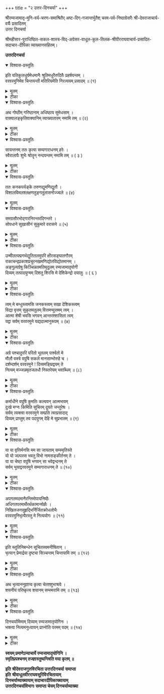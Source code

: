 +++
title = "२ उत्तर-दिनचर्या"
+++

श्रीरम्यजामातृ-मुनि-वर्य-चरण-समाश्रितैर् अष्ट-दिग्-गजान्तर्भुतैश् चरम-पर्व-निष्ठाग्रेसरैः श्री-देवराजाचार्य-वर्यैः प्रसादितम्  
उत्तर दिनचर्या

श्रीमहीसार-पुराधिष्ठित-सकल-शास्त्र-विद्-अग्रेसर-वाधूल-कुल-तिलक-श्रीवीरराघवाचार्य-प्रसादित-  
सदाचार-दीपिका व्याख्यानसहितम्।

**उत्तरदिनचर्या**

<details open><summary>विश्वास-प्रस्तुतिः</summary>

इति यतिकुलधुर्यमेधमानैः श्रुतिमधुरैरुदितैः प्रहर्षयन्तम् ।  
वरवरमुनिमेव चिन्तयन्ती मतिरियमेति निरत्ययम् प्रसादम् ॥ (१)
</details>

<details><summary>मूलम्</summary>

इति यतिकुलधुर्यमेधमानैः श्रुतिमधुरैरुदितैः प्रहर्षयन्तम् ।  
वरवरमुनिमेव चिन्तयन्ती मतिरियमेति निरत्ययम् प्रसादम् ॥ (१)
</details>

<details><summary>टीका</summary>


**उत्तरदिनचर्या व्याख्या**

एवम् यतिराजविम्शतिरनूदिता ॥ अथ ताम् इतिशब्देन परामृश्य तया यतिराजम् प्रहर्षयतो वरवरमुनेश्चिन्तनेन सञ्जातम् स्वमतिप्रसादविशेष-मनुसन्धत्ते इतीति ॥ इति – उक्तप्रकारेण, एधमानैः – *भूयिष्ठाम् ते नम उक्तिमि*ति न्यायेन एकैकश एव श्लोकसहस्रायमाणैः, भूयिष्ठामिति

भूयिष्ठत्वम् हि नन्तव्यहृदयाभिप्रायेणेत्युक्तम् पूर्वैः । तद्वदत्र यतिराज-हृदयाभिप्रायेण विम्शतेरेधमानत्वम् विवक्षितम् । अर्थतो गम्भीरत्वा-दप्येधमानत्वम् युक्तम् । श्रुतिमधुरैः – श्रोतसुखकरैः, उदितैर्वचनैः,

यतिकुलधुर्यम् यतिकुलश्रेष्ठम्, यतिकुलस्य रक्षाभरनिर्वोढारम् वा प्रहर्षयन्तम् – प्रकर्षेण प्रीणयन्तम्, प्रशब्देन प्रीतेरनन्यार्थत्वमुच्यते । स्वयम्प्रयोजनस्य प्रकृष्टत्वम्, आत्मनेपद निर्देशविरहेण प्रहर्षस्य केवल\-परार्थत्वम् व्यज्यते। प्रहर्षयन्तमिति च प्रहर्षयिष्यामीति परमाचार्यसूक्तिम् स्मारयति । वरवरमुनिमेव चिन्तयन्ती एवकारेण च प्रहर्षणकर्मणो यतिराजस्य स्वातन्त्र्यतश्चिन्तनम् व्युदस्यते । इयम् मतिः – एतावन्तम् कालमप्राप्तविषयसम्बन्धात् कलुषिता मम बुद्धिः कर्त्री, निरत्ययम् – नित्यम्, प्रसादम् – प्रसन्नतामेति प्राप्नोति; इण्गतौ ।चिन्तय\- न्तीत्यत्र लक्षणहेत्वोरिति हेत्वर्थश्शत्रादेशः । चिन्तयन्ती मतिरिति त्वनुभयमानानुभववन्निर्देशः । वरवरमुनिमेव चिन्तयन्तीत्यनेन प्रसिद्धचिन्तयन्तीदीर्घचिन्तयन्तीभ्याम् विलक्षणेयम् काचिच्चिन्तयन्तीति स्फोर्यते । प्रहर्षयन्तम् चिन्तयन्ती प्रसादमेतीत्यत्र च तापार्तो जलशायिनमिति न्यायोऽनुसन्धेयः । श्रुतिमधुरैरुदितैरित्यत्र रुदितैरिति प्रतीत्या विरुद्धमतिकृद्दोष इति केचिदाहुः, तन्न । \*श्रुतिमधुरैः\* इति विसर्गस्मरणस्यैव झाटित्यात् । यद्वा, नात्र विरुद्धमतिकृद्दोषः, हा हन्त हन्तेत्यादिना दुःखातिशयस्य प्रस्तुतत्वात्परमार्तिप्रयुक्तरुदितस्य स्वरूपौ\-ज्वल्यहेतुत्वात्, \*किमर्थम् तव नेत्राभ्याम् वारि स्रवति शोकजम्\* इत्या\-दिन्यायेन शेषिप्रियत्वाच्च । \*न चैव देवी विरराम कूजितात्\* इति न्यायेन

श्रुतिमधुरत्वस्याप्युपपत्तश्च । सुखम् वा दुःखम् वा निबिडयतु यूनोस्सहृदये त्वमन्दानन्दात्मा पणिमति पूर्णो रस भरः\* इति न्यायेन चिन्तयन्ती निरत्ययम् प्रसादमेतीत्यस्याप्युपपत्तेश्च, \*क्रुध्येद्विषीदेत् द्वेवेष्येच्च\* इति भरद्वाजोक्तरीत्या विषादतत्कार्ययोरदोषत्वाच्च ॥ १ ॥
</details>

<details open><summary>विश्वास-प्रस्तुतिः</summary>

अथ गोष्ठीम् गरिष्ठानाम् अधिष्ठाय सुमेधसाम् ।  
वाक्यालङ्कृतिवाक्यानिम् व्याख्यातारम् नमामि तम् ॥ (२)
</details>

<details><summary>मूलम्</summary>

अथ गोष्ठीम् गरिष्ठानाम् अधिष्ठाय सुमेधसाम् ।  
वाक्यालङ्कृतिवाक्यानिम् व्याख्यातारम् नमामि तम् ॥ (२)
</details>

<details><summary>टीका</summary>

इत्थम् ग्रन्थनिर्माणकर्मणेत्युक्तस्वाध्यायविशेषमनुसन्धाय \*व्याख्या\-नैर्लेखनैर्वाऽपि\* \*व्याचक्षीत निबध्नीयात्\* इत्यादिविशेषशास्त्रसिद्ध\-व्याख्यानरूपस्वाध्यायविशेषमनुसन्धत्ते अथेति ॥ अथ ग्रन्थनिर्माणान\-न्तरम्, यतिराजविम्शत्या यतिराजप्रीणनानन्तरमित्यर्थः, गरिष्ठानाम् – गुरुतमानाम् प्रत्येकम् व्यासपदनिर्वोदृणाम्, सुमेधसाम् – समीचीन\- मेधायुक्तानाम्, \*मेधाऽऽशुग्रहणे\* इतिधातुपाठादाशुग्रहणम् मेधा, धीर्धारणावती मेधेत्यक्तेधारणावती धीर्वा मेधा, तन्त्रेणोभयी वा मेधाऽत्र विवक्षिता । \*नित्यमसिप्रजामेधयो\*रित्यसिच्प्रत्ययः । गोष्ठीम् – परिषदम्, अधिष्ठाय – अध्यास्य उपह्वरादिति शेषः । वाक्यालङ्कृतेः \-वचनभूषणस्य, रत्नप्रचुरम् भूषणम् रत्नभूषणमितिवत् वचनप्रचुर\-त्वादनुसन्धातॄणामौज्वल्यकरत्वाच्च वचनभूषणत्वम् । शब्दप्राचुर्यम् ह्यर्थप्राचुर्यगमकम् प्राचुर्यस्य स्वाश्रयम् प्रति विशेष्यत्वे स्वाश्रयसमा\- नाधिकरणतद्विजातीयाल्पत्वनिष्ठप्रतियोगित्वभाननियमादित्यतो वचनपदम् पूर्वाचार्यवचनपरम् । तथा च तद्विजातीयस्य स्ववचनस्याल्प-त्वमाप्त्यतिशयसम्पादकमित्यभिप्रायेण पूर्वाचार्यवचनप्रचुरत्वम्

पूर्वैर्व्याख्यातम् । अयम् न्यायो वाक्यालङ्कृतिपदेऽप्यनुसन्धेयः । वाक्यानि – अतिगम्भीरसन्दर्भम् श्रीमद्वचनभूषणमिति प्रसिद्धानि कारकक्रिया\-रूपाणि, \*विविच्यमानम् नाकाङ्क्षम् परानाकासशब्दकम् । कर्मप्रधानम् गुणवदेकार्थम् वाक्यमुच्यते\* इत्युक्तलक्षणलक्षितानि । व्याख्यातारम् पदच्छेदादिभिर्विवरणशीलम्, ताच्छीलिकस्तृन्प्रत्ययः। अतो न षष्ठी, न लोकति निषेधात् । अनेन श्रीवचनभूषणस्य \*परिचितमिवाथापि गहनम्\* इत्युक्तस्वभावविशेषो व्यञ्जितः । अत एव कालक्षेपश्चानेन सिद्ध्यतीत्युक्तम् भवति । तम् – वरवरमुनिम् नमामि । अथवा गरिष्ठानाम् गोष्ठीमधिष्ठाय वाक्यालङ्कृतिवाक्यानि सुमेधसाम् व्याख्यातारामत्यन्वयः । सुमेधसामित्यनेन च उपदेशपात्रतोपयुक्त\-महाबुद्धित्वम् विवक्षितम्; यथोक्तम् शाण्डिल्येन \*प्रियवाक्यं महाबुद्धिम्\* इति । अनेन – \*शिष्याणाम् शिक्षया वाऽपि स्वाध्यायार्थोऽयमुच्यते\* इति स्वाध्यायविशेषोऽनुष्ठित इत्युक्तम् भवति । अत्र च \*साङ्गाखिल\-द्रमिडसम्स्कृतरूपवेदसारार्थसङ्ग्रहमहारसवाक्यजातम्\* इति प्रसिद्धस्य श्रीवचनभूषणस्य व्याख्यानादिना सर्वोऽपि स्वाध्यायोऽनुष्ठितो भवति । यथोक्तम् भरद्वाजेन – \*पुराणान्यवगाहेत सेतिहासानि यत्र च । केशवस्य जगत्सर्गस्थितिभङ्गादि कीर्त्यते । स्तोत्राणि कल्पान् नामानि कथाश्च विविधा हरेः । सद्भिः प्रणिहिताम्श्चान्यान् प्रबन्धान् परिशीलयेत् ॥ मूलस्कन्धमयो वेदः पञ्चरात्रञ्च यत्परम् । अन्यच्च तत्परम् ग्राह्यम् शास्त्रम् नान्यादृशम् पुनः\* इति । \*दिवसस्याष्टधाभागो दक्षादिभिरुदाहृतः\* इत्युक्तप्रक्रियया तु \*वेदाभ्यासाद्दितीये तु\* इत्युक्त\-वेदाम्यासः, \*तत्त्वम् दिव्यप्रबन्धानामि\*त्यादिनोक्तः । \*इतिहासपुरा\-णादिपाठस्सप्तमषष्ठयोः\*, \*इतिहासपुराणाभ्यादि षष्ठदि सप्तममभ्यसेत्\* इत्युक्तमितिहासपुराणप्रवचनन्तु श्रीवचनभूषणव्याख्यानेनानुष्ठितमि\-त्युक्तम् भवति । \*वेदार्थनिर्णयस्स्मृतीतिहासपुराणै\*रिति खलु तत्रोपक्रमः । व्याख्यानप्रकारश्च काव्ये विशदमुक्तः – \*स तत्र निश्चलम् चेतश्चिरेण विनिवर्तयन् । रहस्यग्रन्थतत्त्वेषु रमयामास तत्प्रियान् ॥ वाक्यसङ्गतिवाक्यार्थतात्पर्याणि यथाश्रुतम् । व्याकुर्वन्नेष पूर्वेषाम् वर्तमानम् पदेपदे ॥ स्वमनीषिकया नैव कल्पयन् किञ्चदप्ययम् । गुप्तान् पूर्वैर्गुरुत्वेन  गूढानर्थानदीदृशत् ॥ श्रुतिस्मृतीतिहासेन श्रुत्यन्तैः पञ्चरात्रतः । देशिकानाम् निबन्धृणाम् दर्शयन्नेककण्ठताम् ॥ वाक्या\-लङ्कारवाक्यानि व्याचक्षाणो विचक्षणान् । सुधियस्स्वादयामास स्वस्वरूपम् सुदर्ग्रहम्\* इति ॥ २ ॥
</details>

<details open><summary>विश्वास-प्रस्तुतिः</summary>

सायन्तनम् ततः कृत्वा सम्यगाराधनम् हरेः ।  
स्वैरालापैः शुभैः श्रोतॄन् नन्दयन्तम् नमामि तम् ॥ ( ३ )
</details>

<details><summary>मूलम्</summary>

सायन्तनम् ततः कृत्वा सम्यगाराधनम् हरेः ।  
स्वैरालापैः शुभैः श्रोतॄन् नन्दयन्तम् नमामि तम् ॥ ( ३ )
</details>

<details><summary>टीका</summary>

ततः – बुद्धिस्थात्सान्ध्यविधिसाधनादनन्तरम् । उक्तञ्च काव्ये \*ततस्सान्ध्यम् विधिम् कृत्वा स्तुत्वा च मधुसूदनम्\* इति । तत इत्यस्य पूर्वपरामर्शित्वेऽपि गुणोपसम्हारन्यायेन काव्योक्तसान्ध्यविधि\-विधानमानेतव्यम् । सायन्तनम् – सायम्सन्ध्याभवम्, सायम्चिर\-मित्यादिना टुयप्रत्ययतुडागमावनादेशश्च । हरेः विरोधिनिरसनशीलस्य रङ्गनिधेः, अथवा \*ब्रह्माणम् शितिकण्ठञ्च यमम् वरुणमेव च । प्रसह्य हरते यस्मात्तस्माद्धरिरितीर्यते\* इत्युक्तरीत्या सर्वदेवतानियमनशीलस्य, अत्र रङ्गनिधिमिति सौलभ्यमुक्तम्, श्रीनिधिमिति सौन्दर्यमुक्तम्, हरिमिति परत्वमुक्तम् । तथा च परत्वसौन्दर्यसौलभ्यानाम् मेलन\-माश्रयणीयत्वप्रयोजकमित्युक्तम् भवति । आराधनम् – अर्चनम्, सम्यक्कृत्वा – परभक्त्या कृत्वा, शुभैर्मङ्गलकरैः, स्वैरालापैः – स्वैरमेव कृतैराभाषणैः श्रोतॄन्पूर्वोक्तान्सुमेधसः, नन्दयन्तम् सुखयन्तम् समृद्धा\-न्कुर्वन्तम् वा, तम् – वरवरमुनि, नमामि । टुनदि समृद्धाविति धातुपाठः । स्वैरालापप्रकारश्च शतकेषु सम्हितः – \*आम्नायेषु स्तुतिभिरमितै\-स्सेतिहासैः पुराणैर्दृश्यम् यत्नैर्यदिह विदुषाम् देशिकानाम् प्रसादात् । स्वैरालापैस्सुलभयसि तत्पञ्चमोपायतत्त्वम् दर्शम्दर्शम् वरवरमुने ! दैन्यमस्मद्विधानाम्\* इति । शोधयित्वा – आराध्य, आराधनम् कृत्वेति कालत्रयार्चनमुक्तम् । तदिदम् शाण्डिल्येनोक्तम् – \*आमुहूर्तात्तु वै ब्राह्मादन्यूनम् प्रहरात्सुधीः । स्नानार्चनजपस्तोत्रपाठैः कालम् विनोदयेत् ॥ भोगानुपाज्य यागार्थम्\* इत्यारभ्य, \*प्रसन्नो यागमारभेत् । अभिगम्य यथापूर्वमर्चयित्वा यथाविधि\* – इति, त्रिकालद्रव्ययोगेनेति च । तथा पराशरेणाप्युक्तम् \*त्रिकालमर्चयेद्देवम् प्रतिमासु विशेषतः\* इति । \*एवम् त्रिकालमर्चायाम् पूजयेद्विधिवच्चरुम्\* इति च, कालत्रयार्च\-नान्तेत्विति च । यतिधर्मसमुच्चये च – \*प्रातस्स्नानम् जपो मौनम् नित्यमेकान्तशीलता । नमस्कारोपवासौ च भक्तिर्विष्णौ तथा गुरौ ॥ आस्तिक्यम् ब्रह्मसम्स्पर्शः प्राणायामरतिस्तथा । त्रैकाल्यमर्चनम् विष्णोः परमम् मुक्तिसाधनम्\* इति । अत्रिश्च – \*त्रैकाल्यमर्चनम् विष्णोः\* इति । इदञ्चाराधनम् पाञ्चकाल्यस्थानाभिषिक्तम् । तदुक्तम् भरद्वाज\-परिशिष्टे \*प्राप्त्याभिगमनम् दृष्ट्योपादानम् नमसाऽर्चनम् । स्वाध्यायः कीर्तनाद्योगस्स्वार्पणादपि केवलम् ॥ एवम् विद्वानेकदाऽपि कुर्वन् स्यात्पाञ्चकालिकः । कृतम् भवति वा सर्वमिज्ययैव हि केवलम्\* इति । एवम् योगोऽपि त्रैकालिक, तदुक्तम् शाण्डिल्येन – \*वक्ष्यामि योगा\-दूर्ध्वम् यत्कर्तव्यम् स्नानपूर्वकम् । उच्चैस्स्वरेण योगान्ते स्तुत्वा स्तोत्रैरनन्यधीः\* इत्यादि । तथा \*अष्टाङ्गयोगप्रीतिञ्च कृत्वा ध्यानपरो वशी\* इति । \*यामिन्याम् योगकाले तु यत्कार्यम् योगिभिर्नरैः । वक्ष्यामि वस्समासेन श्रृणुध्वम् मुनिपुङ्गवाः\* इत्युपक्रम्य, \*कुर्याद्योग\-मतन्द्रितः\* इत्यादि च । यतिधर्मसमुच्चये च शङ्खः \*शून्ये गृहे नवगृहे गुहायाम् गिरिगह्वरे । यत्र वा रमते बुद्धिस्तत्रासीत प्रसन्नधीः ॥  योगशास्रोक्तमार्गेण कृतासमपरिग्रहः । योगम् युञ्जीत सततम् सन्ध्या\-स्वपि विशेषतः\* इति । अयम् च योगः पाञ्चकाल्यस्थानाभिषिक्तः, तदुक्तम् भरद्वाजपरिशिष्ट एव, \*सर्वयोगेन वा कृतम्\* इति । तदिदम् कालत्रयेऽपि योगानुष्ठानम् \*प्रकारान्प्रणिधाय च\*, \*ततश्चेतस्समाधाय\* \*कृत्वा चेतश्शभाश्रये\* इत्युक्तम् । किञ्च \*श्रीमन्यतीन्द्र तव दिव्य\-पदाब्जसेवाम्\* इत्युक्तस्वाचार्यार्चनमपि पाञ्चकाल्यकार्यकरम् । तदुक्तम् भरद्वाजपरिशिष्टे – \*पूजनेन गुरोर्वाऽपि सताम् वा परिषेवणात्\* इति । एवम् स्वाध्यायोऽपि त्रैकालिकः, तदुक्तम् शाण्डिल्येन – \*वासुदेवादि\-मूर्तीनाम् नाम्नाम् सङ्कीर्तनम् चरेत्\* इति । प्रातःकालिकम् प्रकृत्य\* – अतन्द्रितस्य स्वाध्याये योगयुक्तात्मनस्सदा । सद्भक्त्या स्विन्नदेहस्य नावश्यम् नामकीर्तनम्\* इति, \*वेदाभ्यासो द्वितीये तु\* इति, \*इतिहास\-पुराणाभ्याम् षष्ठम् सप्तममभ्यसेत्\* इति च स्थलान्तरेषुक्तम् । सोऽयम् त्रैकालिकस्वाध्यायोऽत्र \*ध्यात्वा रहस्यत्रितयम्\*, \*तत्त्वम् दिव्य\-प्रबन्धानाम्\*, \*वाक्यालङ्कृतिवाक्यानि व्याख्यातारम्\* इत्युक्तः । अयमपि पाञ्चकाल्यकार्यकरः, तदुक्तम् भरद्वाजपरिशिष्टे\*, \*स्वाध्याय\-नापि विदुषस्सर्वम् योगेन वा कृतम्\* इति ॥ ३ ॥
</details>

<details open><summary>विश्वास-प्रस्तुतिः</summary>

ततः कनकपर्यङ्के तरुणद्युमणिद्युतौ ।  
विशालविमलश्लक्षणतुङ्गतूलासनोज्ज्वले ॥ (४)
</details>

<details><summary>मूलम्</summary>

ततः कनकपर्यङ्के तरुणद्युमणिद्युतौ ।  
विशालविमलश्लक्षणतुङ्गतूलासनोज्ज्वले ॥ (४)
</details>

<details open><summary>विश्वास-प्रस्तुतिः</summary>

समग्रसौरभोद्गारनिरन्तरदिगन्तरे ।  
सोपधाने सुखासीनं सुकुमारे वरासने ॥ (५)
</details>

<details><summary>मूलम्</summary>

समग्रसौरभोद्गारनिरन्तरदिगन्तरे ।  
सोपधाने सुखासीनं सुकुमारे वरासने ॥ (५)
</details>

<details><summary>टीका</summary>

तत इति ॥ ततः – पञ्चमोपायतत्त्वाविष्कारपरस्वैरालापैः श्रोतृजनोज्जीवनानन्तरम्, तरुणद्यमणिद्युतौ – बालार्कप्रभे, विशालेन\-विस्तारवता, विमलेन – निर्दोषेण, श्लक्ष्णेन – मसृणेन, तुङ्गेन \-उच्छ्रितेन, तूलासनेन उज्वले – प्रकाशमाने, समग्रेण – सम्पूर्णेन, सौरभस्य – भगवत्प्रसादमाल्यादिसौगन्ध्यस्य, उद्गारेण – अतिशयित\-प्रवाहेन, निरन्तराणि – नीरन्ध्राणि दिगन्तराणि – दिङ्मध्यानि यस्य तथोक्ते, सोपधाने – पश्चात्कायवहनक्लेशपरिहारायोपा, श्रयभूतोपधान\-सहिते, कनकपर्यङ्के – हेममञ्चे, \*मञ्चपर्यङ्कपल्यङ्काः खट्व्या समाः\* इति हि कोशः । सुकुमारे – अतिमृदुले, वरासने – \*चेलाजिनकुशोत्तर\* इत्युक्तयोगयोग्यासने, सुखेनासीनम् । अस्य च चिन्तयामि तमित्युत्तरत्रान्वयः । अत्र सुखासीनमित्यनेन \*आसीन\-स्सम्भवात्\* इति सूत्रार्थोऽनुसम्हितः । समग्रसौरभेत्यादिना च – \*मनोऽनुकूले । \*ततो निवातके रम्ये यत्र वा रमते मनः\* इत्यादि\-स्मृतिवचनविषयकस्य \*यत्रैकाग्रता तत्राविशेषात्\* इति सूत्रार्थोऽनु\-सम्हितः । अत्र \*कनकपर्यङ्क\* इत्यस्य भृत्यैस्सज्जीकृत इत्यादिः । काव्ये समानप्रकरणे, \*ततस्सज्जीकृतम् भृत्यैश्शयनीयम् विभूषयन्\* इत्युक्तेः, \*भृत्यैस्स्निग्धैः प्रियहितपरैरञ्चिते भद्रपीठे तुङ्गम् तूलासन\-वरमलङ्कुर्वतस्सोपधानम्\* इति शतकोक्तेश्च । एवञ्च भक्ताभ्यर्थनया पर्यङ्काभ्यनुज्ञा न दुष्यति । तथा च भागवते पारमहम्स्यधर्ममधिकृत्य प्रह्लादम् प्रत्यजगरेणोक्तम् \*क्वचिच्छये धरोपस्थे तृणपर्णाश्म वेश्मसु । क्वचित्प्रासादपर्यङ्के कशिपो वा परेच्छया\* इति । एतेन – \*रात्र्य\-ध्वानञ्च यानञ्च स्त्रीकथाम् लौल्यमेव च । मञ्चकम् शुक्लवस्त्रञ्च यतीनाम् पतितानि षट्\* इत्यादिकम् लौल्यसमभिव्याहारात्स्वयम् रागतो गृहीतमञ्चनिषेधपरमिति स्फोरितम् । एतेन काव्याद्युक्तम् यानाभ्यनुज्ञानादिकमपि व्याख्यातम् । \*रथे वा श्वैश्चरेत्क्वाऽपि\* इतिभागवतोक्तेः । विशिष्यैव च पराशरसम्हितावचनान्यत्रानुसन्धेयानि । कनकपर्यङ्क इत्युक्तसौवर्णसम्बन्धोऽपि परप्रार्थनया, अतो न दुष्यति । यतो मेधातिथिस्सौवर्णपरिग्रहस्यैव दोषम् मन्यते न तूपयोगस्य । तथा च तेनोक्तम् – \*सौवर्णरौप्यकाम्स्येषु ताम्राब्जाश्ममयेषु च । भुञ्जन्भिक्षुर्नलिप्येत, दूष्यते तु परिग्रहात्\* इति । इञ्च वञ्चनम् न्यायसाम्यादन्यस्यापि सौवर्णस्योपयोगमनुमन्यते । अत एव \*दूष्यते तु परिग्रहात्\* इति वाक्यशेषस्स्वरसः ॥ ४-५ ॥
</details>

<details open><summary>विश्वास-प्रस्तुतिः</summary>

उन्मीलत्पद्मगर्भद्युतितलमुपरि क्षीरसङ्घातगौरम्  
राकाचन्द्रप्रकाशप्रचुरनखमणिद्योतविद्योतमानम् ।  
अङ्गुल्यग्रेषु किञ्चिन्नतमतिमृदुलम् रम्यजामातृयोगी  
दिव्यम् तत्पादयुग्मम् दिशतु शिरसि मे देशिकेन्द्रो दयालुः ॥ ( ६ )
</details>

<details><summary>मूलम्</summary>

उन्मीलत्पद्मगर्भद्युतितलमुपरि क्षीरसङ्घातगौरम्  
राकाचन्द्रप्रकाशप्रचुरनखमणिद्योतविद्योतमानम् ।  
अङ्गुल्यग्रेषु किञ्चिन्नतमतिमृदुलम् रम्यजामातृयोगी  
दिव्यम् तत्पादयुग्मम् दिशतु शिरसि मे देशिकेन्द्रो दयालुः ॥ ( ६ )

</details>

<details><summary>टीका</summary>

\*तन्नामगुणहर्षित\* इत्याद्युक्तभक्तजनप्रस्तुताम् स्वाचार्यस्तुति\-मनुभवति – उन्मीलदिति ॥ दयालुः – करुणाशीलः, देशिकेन्द्रः \-देशिकानामाचार्याणाम् इन्द्रश्श्रेष्ठः, इदि परमैश्वर्ये। आचार्यतोपयुक्तधर्म\- पुष्कल इत्यर्थः, अनेन च स्वानुवृत्तिप्रसन्नाचार्यात्कृपामात्रप्रसन्नाचार्यस्य अभ्यहितत्वम् व्यञ्जितम् । रम्यजामातृयोगी, उन्मीलतो – विकसतः, न तु विकसितस्यत्यर्थः । पद्मगर्भस्येव वातातपाद्यनुपहताभ्यन्तरप्रदेश\-स्येव द्युतिः – कान्तिर्यस्य तत्तथोक्तम्, तथाविधम् तलम् यस्य तत्तथोक्तम् | पद्मद्युतित्वञ्च रक्तत्वम्, यथोक्तम् – शतके \*पद्मपत्राभि\-ताम्रमि\*ति । पादतलस्य रक्तत्वम् हि महापुरुषलक्षणम्, तदुक्तम्  \*नेत्रान्तनखपाण्यङ्घ्रितलैस्ताम्रैस्त्रिभिर्भगी\* इति । तथा – मुखनेत्रास्य\-निह्वोष्ठतालुस्तननखाः करौ । पादौ च दश पद्मानि पद्माकाराणि यस्य च\* इत्येतदपि पद्मगर्भद्युतीत्यत्रानुसन्धेयम् । उपरि क्षीरसङ्घातगौरम् – ऊर्ध्वमागे क्षीरराशिवद्धवलम् । अनेन दिव्यमङ्गलविग्रहस्य पाण्डुर\-वर्णत्वम् व्यञ्जितम् । अत्र च हेतुश्शेषाम्शत्वम्, यथा बलभद्रस्य, तदुक्तम् काव्ये \*मङ्गलं पन्नगेन्द्राय मर्त्यरूपाय मङ्गलम्\* इति । अत्र क्षीरसङ्घातेति सङ्घातदृष्टान्तम हिम्ना पादयोर्महत्त्वम् व्यज्यते । तदप्युक्तम् ब्रह्मणा \*शिरोललाटश्रवणे ग्रीवावक्षश्च दृक् तथा । उदरम् पाणिपादौ च पृष्ठम् दश बृहन्ति च\* इति । राकाचन्द्रप्रकाशेनपूर्णिमाचन्द्र \-सदृशशोभया, प्रचुराणाम् – भूयिष्ठानाम् नखमणीनाम् – रत्नवत्स्पृहणी\-यानाम् नखानाम्, द्योतेन – प्रकाशेन विद्योतमानम् – क्षीरार्णवमिव अनेकचन्द्रैविशेषतो दीप्यमानम् । अत्र चन्द्रः प्रकाशप्रचुरेति प्राचुर्यस्य स्वाश्रयम् प्रति विशेष्यस्य सति सम्भवे, प्रायशस्स्वाश्रयसमानाधिकरण\-स्वाश्रयविजातीयनिष्ठाल्पत्वप्रतियोगिकत्वभाननियमेन पद्मद्युतित्वमुप\-स्थितत्वाल्लभ्यते । चन्द्रवर्णानाम् पद्मद्युतित्वमग्रभागेष्वतिरक्ताग्रत्वम् नखानाम् लभ्यते । अत्र च वचनमुन्मीलत्पद्मगर्भेत्यत्र लिखितम् द्रष्टव्यम् । अङ्गुल्यग्रेषु किञ्चिन्नतम् – कुटिलाङ्गुलित्वमनेनोच्यते । तदुक्तम् हि \*पादावरालाङ्गुली\* इति । अतिमृदुलम् \-पूर्वोक्ताम्लान\-कुसुमादपि कोमलम्, दिव्यमप्राकृतम्, तद्विलक्षणम् पादयुग्मम्, मे शिरसि – अत्यन्ततृषितस्य मम मूर्धनि, दिशतु – ददातु, अवतम्सी\-करोत्वित्यर्थः । अत्र \*तत्पादौ गृह्य मूर्ध्नि स्वे निधाय विनयान्वितः\* इत्युक्तस्य पादधारणस्याचार्यकर्तृकनिधानपूर्वकत्वमत्यन्तपारतन्त्र्या-नुगुणम् प्रार्थयते ॥ ६ ॥

</details>

<details open><summary>विश्वास-प्रस्तुतिः</summary>

त्वम् मे बन्धुस्त्वमसि जनकस्त्वम् सखा देशिकस्त्वम्  
विद्या वृत्तम् सुकृतमतुलम् वित्तमप्युत्तमम् त्वम् ।  
आत्मा शेषी भवसि भगवन् आन्तरश्शासिता त्वम्  
यद्वा सर्वम् वरवरमुने यद्यदात्मानुरूपम् ॥ (७)
</details>

<details><summary>मूलम्</summary>

आत्मा शेषी भवसि भगवन् आन्तरश्शासिता त्वम्  
यद्वा सर्वम् वरवरमुने यद्यदात्मानुरूपम् ॥ (७)
</details>

<details><summary>टीका</summary>

त्वमिति ॥ वरवस्मुने ! त्वम् मे बन्धुरसि – बध्नातीति बन्धुः, अवर्जनीयबन्धवानसि, असीतिवर्तमानेन कादाचित्कबन्धुम्यो व्यावृत्तिः । बन्धवो ह्युपायोपेयभूतास्तथाभूतस्त्वमसीत्युच्यते । त्वम् जनकोऽसि – पिताऽसि, \*स हि विद्यातस्तऽ जनयति\* इति द्युक्तम् । अत्राप्यसीत्यनेन हिरण्यादिर्व्युदस्यते । त्वऽ सखाऽसि – मित्रमसि, मित्रमापदि जानीयादि\*ति ह्युक्तम् । भगवदनुभवादिषु वृत्तकीर्तनसाहाय्यादिकमत्रा\-भिप्रेतम् । अताप्यसीत्यनेन उपकारोपाधिकसखित्वविशेषो व्युदस्यते । देशिकोऽसि – अज्ञातज्ञापकत्वेन तदा तदोपकरोषि, \*न गुरोरपरस्तात\* इति ह्युक्तम् । त्वम् विद्याऽसि – पूर्वो क्तगुरूपदिष्टविद्याऽसि, ‘मातेव रक्षती’ त्याद्युक्तविद्याधर्मवानसि । त्वम् वृत्तमसि पूर्वोक्तविद्याफलभूत\-सद्वृत्तवद्धितभूतोऽसि । अतुलम् सुकृतमसि – पूर्वापराणाम् सर्वेषाम् निदानभूतपुण्यमसि । अतुलमित्यनेन अचेतनभूतम् क्षयिफलप्रदम् फलप्रदानेन च क्षयिष्णु प्रसिद्धसुकृतम् व्युदस्यते । त्वमुत्तमम् वित्तमसि – अस्तित्वज्ञानमात्रेण प्राणधारकम्, स्ववताम् सर्वोपसेव्यतापादकम् धनमसि । उत्तमशब्देन \*अर्थानामार्जने दुःखम्\* इत्युक्तम् प्रसिद्धधनम् व्युदस्यते । त्वमात्मा भवसि – पूर्वोक्तस्य सर्वस्याप्युपादातृतया प्रधानभूत आत्मा भवसि । शेषी भवसि आत्मनोऽप्युपादातृतया प्रधानतमोऽमि । भगवन् – ज्ञानशक्त्यादिगुणाश्रय, आन्तरश्शासितात्वम् भवसि – अन्तरे भव आन्तरस्तथाविधो यश्शासिता, नियन्ता सोऽसि । जनको देशिक इति बाह्यशासितृत्वमुक्तम्, अत्र त्वान्तरम् तदुच्यते । यद्वा – \*य आत्मानमन्तरो यमयती\*त्युक्तो भगवानान्तरश्शासिता, तस्यापि त्वम् शासितेत्यर्थः । अन्तरस्यायमान्तर इति विग्रहः, \*ज्ञानी त्वात्मे\*त्युक्तेः । यद्वा – किम् बहुना, यद्यदात्मानुरूपम् भवति – विरोधिनिवर्तनम् प्रथममध्यमचरमपर्वप्रभेदभिन्नप्राप्यसिद्धयेत्यादिकम्  यद्यदात्मस्वरूपयाथात्म्योचितम् भवति, तत्सर्वम् भवसि । उत्तरयच्छ\-ब्दस्य तच्छब्दप्रयोगोऽनपेक्षितः । यद्वेति पूर्वोक्ताक्षेपे वर्तते । अत्र च – \*आचार्यवद्दैवतवन्मातृवत्पितृवत्स्वयम् । सुहृद्वत्स्वामिवत्सन्तो द्रष्टव्या राजवत्तथा\* इत्यादिकम्, \*अविभज्यात्मनाऽऽचार्यम् वर्तेतास्मिन् यथाऽच्युते\* – इत्यादिकम्, \*ऐहिकामुष्मिकम् सर्वम्\* इत्यादिकञ्च द्रष्टव्यम् ॥ ७ ॥

</details>

<details open><summary>विश्वास-प्रस्तुतिः</summary>

अग्रे पश्चादुपरि परितो भूतलम् पार्श्वतो मे  
मौलौ वक्त्रे वपुषि सकले मानसाम्भोरुहे च ।  
दर्शम्दर्शम् वरवरमुने ! दिव्यमङ्घ्रिद्वयम् ते  
नित्यम् मज्जन्नमृतजलधौ निस्तरेयम् भवाब्धिम् ॥ (८)
</details>

<details><summary>मूलम्</summary>

दर्शम्दर्शम् वरवरमुने ! दिव्यमङ्घ्रिद्वयम् ते  
नित्यम् मज्जन्नमृतजलधौ निस्तरेयम् भवाब्धिम् ॥ (८)
</details>

<details><summary>टीका</summary>

अग्र इति ॥ वरवरमुने ! दिव्यम् – अद्भुतम्, ते – तव, अङ्घ्रिद्वयम् पादयुग्मम्, कर्म अग्रे पुरतः, पश्चात्पृष्ठतः, भूतलम् परितः – भूतलस्य समन्तात्, \*अभितः परित\* इत्यादिना परितश्शब्दयोगे द्वितीया । मे पार्श्वतः – पार्श्वयोः, सप्तम्यास्तसिः । मौलौ – शिरसि, वक्त्रे – मुखे, सकले वपुषि – अवयव कार्त्स्न्यवाच्ययम् सकलशब्दः, सर्वावयवा\-वच्छिन्ने शरीर इत्यर्थः । मानसाम्भोरुहे – हृदयपुण्डरीके, चकारेण चक्षुरादीन्द्रियम् समुच्चीयते । एतेषु स्थानेषु, पश्यन् – भावनाप्रकर्ष\-वशाद्विशदस्मृतिविषयम् कुर्वन् । एतच्च \*पश्यामि तामित इतः पुरतश्च पश्चात्\* इत्यादिना प्राकृतविषयेऽपि प्रसिद्धम् । अमृत\-जलधौ – मृतसञ्जीवनामृतसागरे, मज्जन् – अवगाहमानस्सन्, भवाब्धि निस्तरेयम् – अतिवर्तितुमाशासे, आशिषि लिङ । चित्रमिदमेकस्मिन् जलधौ मज्जनेनान्यजलधिनिस्तरणमिति, इदन्तु दिव्या‌ङ्घ्रिदर्शन\-महिमेति भावः । \*समर्थनीयस्यार्थस्य काव्यलिङ्गम् समर्थन\*मित्युक्त\- लक्षणलक्षितम् काव्यलिङ्गमलङ्कारः, सचामृतजलधाविति रूपकाति\-शयोक्त्या भवाब्धिमिति रूपकेण चानु प्राणित इत्यङ्गाङ्गिभावसङ्करः । अमृतजलधौ मज्जन्नित्यत्र च \*पादारविन्दयुगलम् शिरसिकृतम् ध्यात्वाऽमृतसागरान्तर्निमग्नसर्वावयवस्सुखमासीते\*त्यादिकमनुसन्धेयम् । प्राकृतेऽपि हि विषये, \*आनन्दसान्द्रममृतप्लवनादिवाभूत्\* इत्युक्तम्, \*आशम्सापरिकल्पितास्वपि भवत्यानन्दसान्द्रो लयः\* इति चोक्तम् । अत्र च – \*गुरुपादाम्बुजम् ध्यायेद्गुरोरन्यम् न भावयेत्\* इत्यादिकमनु-सन्धेयम् ॥ ८ ॥

</details>

<details open><summary>विश्वास-प्रस्तुतिः</summary>

कर्माधीने वपुषि कुमतिः कल्पयन् आत्मभावम्  
दुःखे मग्नः किमिति सुचिरम् दूयते जन्तुरेषः ।  
सर्वम् त्यक्त्वा वरवरमुने सम्प्रति त्वत्प्रसादाद्  
दिव्यम् प्राप्तुम् तव पदयुगम् देहि मे सुप्रभातम् ॥ (९)
</details>

<details><summary>मूलम्</summary>

सर्वम् त्यक्त्वा वरवरमुने सम्प्रति त्वत्प्रसादाद्  
दिव्यम् प्राप्तुम् तव पदयुगम् देहि मे सुप्रभातम् ॥ (९)
</details>

<details><summary>टीका</summary>

कर्मेति ॥ हे वरवरमुने ! एष जन्तुः कर्माधीने – कर्मोपाधिके, आगन्तुक इत्यर्थः । अनेन आरोग्याकारस्यासत्त्वमुक्तम् । वपुषि, आत्मभावमात्मत्वम् आत्मरूपम् पदार्थम् वा कल्पयन्नारोपयन्, द्वितीयपक्षे तादात्म्येनारोपयन्नित्यर्थः । अनेन विपरीतज्ञानमुक्तम् । कुमतिः – अन्यथाज्ञानवान्, अत एव दुःखे मग्नस्सन् किम् किमर्थंम् दूयते तप्यते, इति – अत्र मत्वेति शेषः । इति इति मत्वा, अस्य च देहीत्यत्रान्वयः । सर्वम् पुर्वोक्तमन्यथाज्ञानम् विपरीतज्ञानम् तन्मूलक\-दुःखमज्ञानम् तत्प्रयुक्तम् परितपनम् चेत्येतत्सर्वम् त्यक्त्वा विसृज्य, सम्प्रत्यद्यैव मे दिव्यम् तव पदयुगम् प्राप्तुम् सुप्रभातम् मे त्वत्प्रसादा\-द्देहि – पूर्वोक्तदुःखादित्यागपूर्वकमत्कर्तृकत्वत्पदयुगप्राप्तिफलकसादा कृपामात्रप्रसन्नत्वत्प्रसादैकहेतुकम् मत्सम्प्रदानकम् महाफलानुभव\-दिवसारम्भभूतसमीचीनप्रभातप्रदानम् कुरुष्वेत्यर्थः । भिन्नकत्रकादपि तुमु – नस्साधुत्वम् पूर्वमेव नियूढम् । यद्वा – एष जन्तुरित्यारभ्य दुःखे मग्नस्सन् किमिति दूयत इत्यन्वयः । स्वयमाचार्यदेशीयस्सन् स्वात्मानमेवान्यसमाधिना एष जन्तुरिति निर्दिशन्, किमिति दूयतेकुतो हेतो स्तप्यत इति स्वाचार्यम् प्रति निवेदयत इति सङ्गमनीयम् । यत एवम्, ततस्सर्वम् त्यक्त्वा – सर्वमपि दोषम् निग्रहानावहत्वेन सङ्कल्प्य, त्वत्प्रसादात् त्वदीयात्कालुष्यविरहानुग्रहाद्वा, दिव्यमप्राकृतम्, प्राप्तम् – स्वरूपानुरूपम्, अद्य प्राप्तमितितान्तपाठः । सुप्रभातम् \-\*सकृद्दिवा हैवास्य भवती\*त्युक्तमहादिवाप्रारम्भायमाणम् तव पदयुगम् मे – मदर्थ देहि, पूर्वमेष जन्तुरित्युक्तायेति शेषः मह्यमित्येव पर्य\-वसितम्, \*किन्तु त्वदने शरणागतानाम् पराभवो नाथ न तेऽनुरूपः\* इतिवदियम् शैलीति द्रष्टव्यम् । अत्र दिव्यम् तत्पादयुग्मम्, दिव्य\-मङ्घ्रियम्, दिव्यम् प्राप्तम् तव पदयुगम् इत्यादिना दिव्यत्वाभ्यासो गुरावमानुषत्वाभिसन्धिकृत इति बोध्यम्; गुरौ हि मानुषत्वप्रतिपत्तिः प्रतिषिद्धा, \*यो गुरौ मानुषम् भावमित्यादिना । भागवते चोक्तम्\*, यस्य साक्षाद्भगवति ज्ञानदीपप्रदे गुरौ । मर्त्यबुद्धिः श्रुतम् तस्य सर्वम् कुञ्जर\-शौचवत्\* इति ॥ ९ ॥

</details>

<details open><summary>विश्वास-प्रस्तुतिः</summary>

या या वृत्तिर्मनसि मम सा जायताम् सम्स्मृतिस्ते  
यो यो जल्पस्स भवतु विभो नामसङ्कीर्तनम् ते ।  
या या चेष्टा वपुषि भगवन् सा भवेद्वन्दनम् ते  
सर्वम् भूयाद्वरवरमुने सम्यगाराधनम् ते ॥ (१०)
</details>

<details><summary>मूलम्</summary>

या या चेष्टा वपुषि भगवन् सा भवेद्वन्दनम् ते  
सर्वम् भूयाद्वरवरमुने सम्यगाराधनम् ते ॥ (१०)
</details>

<details><summary>टीका</summary>

याया वृत्तिरिति ॥ हे वरवरमुने ! मम – कर्मपरवशस्य मे, मनसि – चञ्चलत्वादिधर्मभूयिष्ठतया प्रसिद्धचेतसि, या या वृत्तिर्जायताम्, स्वस्वसामग्र्यनुगुणम् यद्यज्ज्ञानम् जननार्हं, अर्हे लोट | सा \-स्वकारणवशादवर्जनीयोत्पत्तिकम् तज्ज्ञानम्, ते सम्स्मृतिर्जायताम् – स्मृतिसुखकरस्य तव समीचीनस्मृतिरूपा उत्पद्यताम् । अद्य, प्रार्थनायाम् लोट् । जायतामित्यत्र \*यद्यत्पापम् प्रतिजहि जगन्नाथ नम्रस्य तन्मे\* इत्यत्रेव द्विवचनाभाव इति द्रष्टव्यम् । विभो – स्वामिन्, मम यो यो जल्पो भवतु – स्वस्वकारणवशाद्यद्यदसङ्गतभाषणमुत्पत्त्यर्हम्, अर्हे लोट् । अत्र जल्प इति न व्यावर्तनम् किन्त्वर्थकथनम्, स जल्पस्ते नाम\-सङ्कीर्तनम् भवतु – कीर्तनीयस्य तव नाम्नाम् समीचीनतमोच्चारण\-रूपमुत्पद्यताम्, अद्य प्रार्थनायाम् लोट् । जल्प इत्यनुसारात्स इति पुल्लिङ्गम्, \*पर्यायेण तत्तल्लिङ्गमुपाददत इति कामचारः\* इत्युक्तेः भगवन् – परमपूज्य !, प्रार्थितार्थनिर्वहणौपयिकमाहात्म्यनिधे वा, मम वपुषि\- \*न हि कश्चित्क्षणमपि जातु तिष्ठत्यकर्मकृत्\* इति कुर्वद्रूपे मच्छरीरे, या या चेष्टा – स्वस्वकारणाधीना हिताहितप्राप्तिपरिहारार्थ\-स्पन्दरूपा, भवेत् – उत्पत्त्यर्हा, अर्हे लिङ्, सा ते वन्दनम् भवेत् – सा चेष्टा सर्वोत्कृष्टस्य तव प्रणामरूपा उत्पद्यताम्, प्रार्थनायाम् लिङ् । सर्व उक्तमनुक्तञ्च कर्तृ, ते सम्यगाराधनम् भूयात् – त्वद्विषयसमीचीन प्रीणनम् भूयात्, आशिषि लिङ् । आराधनम् हि स्मृतिकीर्तनप्रणामादि\-समवायः । अत्र च मम स्वैरचारस्त्वदाराधनवत्प्रीतिकरस्स्यादित्यर्थ इति व्याख्यानम्, सम्स्मृत्यादिशब्देषु लक्षणाप्रसङ्गात्, स्वाधिकार\-विरोधात्, सम्प्रदायविरोधाल्लोकक्षोभप्रसङ्गाच्चोपेक्ष्यम् । तत्स्मृत्यादि\-प्रार्थनकरणे त्वन्यस्मृतिविरहोऽपि पृथक्प्रार्थनीय इति गौरवमिति मत्वा चोत्पद्यमानसर्वविधव्यापारस्यापि प्राप्तविषयविषयकत्वावच्छिन्नोत्पत्ति\-प्रार्थन कृतमिति ध्येयम् । अत्र – \*दास्याभिमानोऽनुव्रज्या श्रवणम् कीर्तनम् स्मृतिः\* इतिवचनम्, आत्मनो ह्यतिनीचस्य योगिध्येय\-पदार्हताम् । कृपयैवोपकर्तारमाचार्यम् सम्स्मरेत्सदा ॥ यच्च कर्म तदर्थम् तद्विष्णोराराधनात्परम्\* इत्यादिकञ्च वचनमनुसन्धेयम् । यद्वा मम मनसि या या वृत्तिर्यद्यज्ज्ञानम् सा ते सम्स्मृतिर्जायताम्, तज्ज्ञानम् त्वत्स्मृतिरूपम् सदुत्पद्यतामित्यादिरर्थः । न तु जायतामित्यादेरावृत्तिरभिधानवैरूप्यञ्चाश्रयणीयम्; वाक्यत्वसम्पसये परमविवक्षितकालविशेषस्य भवतीत्यस्याध्याहारेऽपि न दोषः । एवम् यो जल्प इत्यादिष्वपि द्रष्टव्यम्, तात्पर्यार्थस्तु पूर्वयोजनायामिवानुसन्धेयः ॥ १० ॥

</details>

<details open><summary>विश्वास-प्रस्तुतिः</summary>

अपगतमदमानैरन्तिमोपायनिष्ठैः  
अधिगतपरमार्थैरर्थकामानपेक्षैः ।  
निखिलजनसुहृद्भिर्निर्जितक्रोधलोभैः  
वरवरमुनिभृत्यैरस्तु मे नित्ययोगः ॥ (११)
</details>

<details><summary>मूलम्</summary>

निखिलजनसुहृद्भिर्निर्जितक्रोधलोभैः  
वरवरमुनिभृत्यैरस्तु मे नित्ययोगः ॥ (११)
</details>

<details><summary>टीका</summary>

अपगतेति ॥ मे – एतावन्तम् कालमसद्भिर्निययोगवतो मम, अपगतौ मदस्स्मयः । मानो गर्वापरनामा उत्कृष्टजनावमानहेतुरहङ्कारश्च येषाम् तथोक्तैः, अन्तिमोपाये – तदीयाभिमानविषयत्वलक्षणचरमोपाये निष्ठा नितराम् स्थितिर्येषाम् तथोक्तः, इयम् हि निष्ठा मदमानापगम काष्ठादशाभाविनी, अधिगतः – अशेषतःप्राप्तः परमार्थस्स्वोत्कर्षावधि\-शून्यतदीयकैङ्कर्यरूपपुरुषार्थो यैस्तथोक्तैः, इदम् चान्तिमापायेत्युक्तोपाय\-निष्ठानुरूपोपेयकाष्ठा लाभकीर्तनम् । \*यत्र नान्यत्पश्यति\*, \*स्थितेऽर\-विन्दे\* इत्यादिन्यायमभिसन्धायाह – अर्थकामानपेक्षैरिति । उपायोपे\-यान्तरविमुखैरित्यर्थः । \*अहङ्कारार्थकामेषु\* इत्यत्रेव अर्थकामौ उपायो\-पेयान्तरात्मकौ ग्राह्यौ, यद्वा प्रसिद्धावेवार्थकामौ विवक्षितौ, निखिलजनेषु – अनुकूलप्रतिकूलमध्यस्थेषु प्राणिषु, सुह्यद्भिः – हतैषिभिः, अर्थ\-कामार्थम् लौकिकजनानपेक्षिणामपि \*सुहृदम् सर्वभूतानाम्\* इत्युक्त\-शेषिशैल्यनुरोधिनाम् तेषु हितैषित्वमुच्यते । तत्र चानुकूलविवक्षा दृष्टान्तार्था । निर्जितौ क्रोधो – मनःप्रज्वलनम्, लोभः – स्थितस्य  विनियोगनिरोधिकेच्छा च यैस्तथोक्तैः; अनेनावर्जनीयस्वभावभूत\-हितैषित्ववशाल्लौकिकोपसरणे तत्कृतेनानादरेण न कुद्ध्यन्ति, स्वीयम् च हितानुशासनम् तेभ्यो विनियोक्तुमिच्छन्तीत्युच्यते । वरवरमुनिभृत्यै\-र्वाधूलवरदनारायणप्रभृतिभिः, अन्तरङ्गनिरूपकत्वप्रकर्षविवक्षया च वरवरमुनिभृत्यत्वेन निर्देशः, नित्ययोगः – पादोपधानपादरेखादीना\-मिवानपायसम्श्लेषः, – अस्तु – भूयात् । अत्र च विशेषाद्विष्णुभक्तेषु डम्भम् लोभम् नृशम्सताम् । क्रोधमीर्ष्या मदम् मानम् साम्यम् च परिवर्जयेत् ॥ प्रपन्नैश्चान्यभजनाद्युक्तापायसमन्वितैः । वैष्णवो वर्जयेत्सङ्गम् प्रच्युतास्ते ह्यवैष्णवाः ॥ अभक्तमच्युतस्यापि नावमन्येत कञ्चन । हितम् वा बोधयेत्साधोर्दद्याद्वा किञ्चिदीप्सितम्\* इत्यादिकम्, \*विशिष्टपरमैकान्ती ज्ञानवैराग्यभक्तितः । तादृशैरेव कुर्वीत सहसङ्कथ\-नादिकम्\* इत्यादिकम्, \*गुरौ तत्प्रियवत्सल\* – इत्यादिकञ्च भरद्वाज\-वचनमनुसन्धेयम् ॥ अत्र च उन्मीलत्पद्मगर्भेत्यादिषु नित्ययोग इत्य\-न्तेषु षट्सु श्लोकेषु, स्वशिरसि स्वाचार्यकर्तृकतच्चरणप्रदानप्रार्थनम्, तस्मिन् सर्वविधबन्धुत्वाध्यवसायः, तस्य सर्वदेशसर्वदेहसर्वकरणेषु सर्वदा प्रतिभासप्रयोजकभावनाप्रकर्षपर्यन्तयुक्तध्यानसन्ततिप्रार्थनम्, तत्प्रसादा\-धीनसकलविरोधनिवृत्तिप्रार्थनम्, तद्विषयकसर्वविधकैङ्कर्यप्रार्थनम्, तद्वि\-वृद्धिहेतुतदीयनित्ययोगप्रार्थनम् च – इति षडर्थाः प्रतिपादिताः । एते च \*मन्त्ररत्नम् प्रयच्छन्तम्\* इति प्रस्तुतमन्त्ररत्नतात्पर्यविषयीभूतार्था इति तदीयपदसङ्ख्याप्रत्यभिज्ञापकप्रकृतश्लोकसङ्ख्यया स्फोयते । तत्र पाद\-युग्मम् दिशत्वित्यनेन \*चरणौ शरणम् प्रपद्य\* इत्यस्यार्थस्स्फोरितः । \*प्रार्थनामतिर्हि शरणागतिः\* । त्वम्मेबन्धुरित्यादिना च नारायणशब्दार्थ उक्तः । माता पितेत्युपक्रम्य सर्वम्नारायण इति हि श्रूयते । अग्रेपश्चा-दित्यादिना च चतुर्थी लक्षिता, कैकयाक्षिप्तपरमभक्तिरुक्ता । कर्माधीन इत्यादिना च नमश्शब्दविवक्षिता विरोधिनिवृत्तिरुक्ता । या या वृत्ति-रित्यादिना च चतुर्थीलक्षितम् कैङ्कर्यमुक्तम् । अपगतमदेत्यादिना तु अतिनिषिद्धविशेषणविशिष्टस्य कैङ्कर्यप्रतिसम्बन्धित्व-तात्पर्यगर्भनारायणशब्दार्थो, नमश्शब्दार्थो वा स्फोरितः ।  लोडाद्यन्त-पदैश्च तत्राध्याहृत स्याम् – पदार्थ उक्त इत्यनुसन्धेयम् ॥ ११ ॥
</details>

<details open><summary>विश्वास-प्रस्तुतिः</summary>

इति स्तुतिनिबन्धेन सूचितस्वमनीषितान् ।  
भृत्यान् प्रेमार्द्रया दृष्ट्या सिञ्चन्तम् चिन्तयामि तम् ॥ (१२)
</details>

<details><summary>मूलम्</summary>

इति स्तुतिनिबन्धेन सूचितस्वमनीषितान् ।  
भृत्यान् प्रेमार्द्रया दृष्ट्या सिञ्चन्तम् चिन्तयामि तम् ॥ (१२)
</details>

<details><summary>टीका</summary>

एवमाचार्यविषयस्तुतिबन्धोऽनुभूतः, अथ तज्जनितप्रेमवन्तमाचार्यम् वरवरमुनिमनुभवति – इतीति ॥

इतिशब्दोऽयम् पूर्वषट्छलोक्यर्थपरामर्शी, न तु शब्दस्वरूपपरामर्शी । तत्र हि त्वम् मे बन्धुरित्यादयो यायावृत्तिरित्यादिश्लोकान्ताश्चत्वार\-श्श्लोकाः शतकेऽपि पठिताः । आद्यन्तयोरपि हि तत्तत्साहचर्यात् कर्त्र\-न्तरास्मृतेश्च देवराजगुरुकर्तृकत्वम् न्याय्यम् । यद्वा – शब्दस्वरूप\-परामर्शे वाऽयमितिशब्दः, स्तोतॄणाम् ग्रन्थसौष्ठवप्रीत्या देवराजगुरु\-प्रगीतश्लोकानामेव स्तुत्यर्थमुपादानसम्भवात् । स्तुतिनिबन्धेन \-श्लोक\-षट्कात्मना स्तुतिरूपप्रबन्धेन, सूचितानि स्वमनीषितानि – स्वगतानु\-सन्धानानि यैस्तथोक्तान् । स्वमनीषितशब्दोऽत्र स्वगतानुसन्धानवाची, तेन षट्छ्लोक्याम् परोक्षापरोक्षनिर्देशोपपत्तिः । सूचितस्वमनीषिता\-नित्यत्र च प्रत्येकम् वाक्यपरिसमाप्त्या सूचितस्वस्वमनीषितानिति लभ्यते, तेन षट्स्वपि श्लोकेषु अस्मच्छब्दस्यैकवचनान्ततोपपत्तिः । पादतद्रेखाभूतयोर्वरदनारायणरामानुजमुन्योः पादयुग्मप्रदानादि\-प्रार्थनानपेक्षया षण्णामेव च प्रकृतस्तुतौ अन्वय इति स्फोरणाय श्लोकानाम् षट्सङ्ख्याश्रयणमिति बोध्यम् । भृत्यान् – क्रयविक्रयार्हत्वम् स्वस्मिन् मन्यमानान्, प्रेमार्द्रया – स्नेहार्द्रया, एतेन तदनुसम्हितेषु बन्धुत्वादिषु सस्वित्वमेव बोधयन्तः परस्परम्\* इत्युक्तप्रयोजनविशेष\-प्रयोजकतया वरवरमुनेः स्वहृदयारूढमिति ध्वन्यते । दृष्ट्याकटाक्षेण, सिञ्चन्तम् – आर्द्रीकुर्वन्तम्, दूयते जन्तुरित्ये तदपेक्षया सिञ्चन्त\-मित्युक्तिः, परितप्तस्य हि सेकापेक्षा । तम् – वरवरमुनिम्, चिन्तयामि – स्मरामि तापार्तोजलशायिनमितिन्यायेन सिञ्चतश्चिन्तनम् हि ताप\-शान्तिहेतुरिति भावः । अत्र स्तोतॄषु प्रेमार्द्रदृष्टिसेकोक्त्या परकृतस्तोत्रा\-हितहर्षो व्युदस्तः । अनेन \*स्तूयमानो न हृष्येत्तु\* इत्यादिशास्त्रार्थो-ऽनुष्ठितो भवतीति सूचितम् ॥ १२ ॥
</details>

<details open><summary>विश्वास-प्रस्तुतिः</summary>

अथ भृत्याननुज्ञाप्य कृत्वा चेतश्शुभाश्रये ।  
शयनीयं परिष्कृत्य शयानम् सम्स्मरामि तम् ॥ (१३)
</details>

<details><summary>मूलम्</summary>

अथ भृत्याननुज्ञाप्य कृत्वा चेतश्शुभाश्रये ।  
शयनीयं परिष्कृत्य शयानम् सम्स्मरामि तम् ॥ (१३)
</details>

<details><summary>टीका</summary>

अथेति ॥ अथ – पूर्वोक्तदिशा रात्रौ यामद्वयातिवाहनानन्तरम्, तदुक्तम् काव्येसरसमनसस्सत्त्वान् सत्त्वोत्तरानभिनन्दयन् परिषदि परम् धन्यो निन्ये मुनिः प्रहरद्वयम्\* इति । भृत्यान् – पूर्वोक्तान्, अनुज्ञाप्य – णिजर्थस्त्वविवक्षितः, ज्ञा नियोगे, चुरादिषु पठितम् । अनुज्ञायेत्यर्थः, यद्वा शिष्येष्वपि प्रेमार्द्रयेति सूचितसखित्वाभिसन्धिनाऽनुज्ञाप्येति णिजन्तम् प्रयुक्तम् । ते ह्यनुजानन्ति, ताम्स्तथा कृत्वेत्यर्थः । अथवा – शुभाश्रये पूर्वोक्ते चेतः कृत्वा भत्याननुज्ञाप्येति योजनीयम् ।  शुभा\-श्रयभूतेन भगवता भत्याननुज्ञाप्येत्यर्थः, कृत्वा चेतश्शुभाश्रय इत्येतच्च पूर्वोत्तरान्वयि स्वस्थाने च तिष्ठति । तत्र पूर्वान्वयो दर्शितः, स्वस्थाने स्थितस्य च \*यामिन्याम् योगकाले तु\* इत्याद्युक्तयोगम् कृत्वेत्यर्थः । यामिन्याम् योगश्च शाण्डिल्येनोक्तः – \*ईदृशः परमात्माऽयम् प्रत्य\-गात्मा तथेदृशः । तत्सम्बन्धानुसन्धानमिति योगः प्रकीर्तितः ॥ योगो नामेन्द्रियैर्वश्यैबुद्धेर्ब्रह्मणि सम्स्थितिः\* इति। अत्र पुष्करेक्षणादिकम् शुभाश्रयविशेषणमुपसम्हार्य शुभाश्रये चेतः कृत्वा, शयनीयम्, परिष्कृत्य शयानम् तम् सम्स्मरामीत्युत्तरत्रान्वयः । शयनीयम् शयनम्, परिष्कृत्य – अलङ्कृत्य, आसनात्पर्यङ्काच्छयनीयमर्थान्तरम् । तथा च पूर्वोक्ता\-द्योगयोग्यासनादुत्थाय शयन प्राप्येत्यर्थः । \*ततस्सज्जीकृतम् भत्यैः शयनीयम् विभूषयन्\* इति च काव्ये । तथा च भृत्यप्रयाससाफल्य\-चिकीर्षयैव शयनीयाभ्युपगमो न तु तत्र तात्पर्यमित्ययमर्थो लभ्यते । शयनीयम् परिष्वज्येति केचित् पठन्ति, स तु पाठोऽर्थस्वारस्यविरहा\-त्काव्यगतसमानप्रकरणस्थनिर्देशवैघट्याच्चोपेक्ष्यः । शुभाश्रये चेतसः करणम्, शयानत्वञ्च समकाल एवेति लब्धम् । तथा च यतिधर्म\-समुच्चये शौनकः – \*शरणम् न कुर्यात्, न कारयेत्, कृतम् प्रविशेत्, अथ ब्रह्मोपासीत, तच्चित्त एवम् शयीत\* इति । सम्स्मरामि – अनु\-ज्ञाप्येति बहिर्गमनसुचितेन दर्शनानवसरेण स्मरणमेव प्राप्तकालमिति \*श्रीमान्सुखसुप्त\* इत्युक्तदिशा तात्कालिकशोभातिशयविशिष्टतया स्मरामीत्यर्थः ॥ १३ ॥
</details>

<details open><summary>विश्वास-प्रस्तुतिः</summary>

दिनचर्यामिमाम् दिव्याम् रम्यजामातृयोगिनः ।  
भक्त्या नित्यमनुध्यायन् प्राप्नोति परमम् पदम् ॥ (१४)
</details>

<details><summary>मूलम्</summary>

दिनचर्यामिमाम् दिव्याम् रम्यजामातृयोगिनः ।  
भक्त्या नित्यमनुध्यायन् प्राप्नोति परमम् पदम् ॥ (१४)
</details>

<details><summary>टीका</summary>

निगमे दिनचर्यानुसन्धानफलमाह – दिनचर्येति ॥ इमाम् \*परेद्युः पश्चिमे याम\* इत्यारभ्य \*शयानम् सम्स्मरामि तमि\*त्यन्तसन्दर्भ\-रूपाम्, तादृशसन्दर्भप्रतिपादिताम् वा, दिव्याम् – दिविभवाम्, अस्पृष्ट\-सम्सारदोषगन्धायाम् नित्यविभूतावेव सम्भावितामत्रप्रायेण दुर्लभाम् । अस्याश्च दौलभ्यम् भरद्वाजपरिशिष्टेऽभिहितम् – \*सुसूक्ष्मत्वाद्दुरापत्वान्महत्त्वाद्गौरवादपि । मयाऽयम् परमो धर्मः प्रोक्तस्सिद्धयै पुनः पुनः\* इति, \*परमैकान्तिनाम् धर्मः कृते पूर्णः प्रवर्तते । क्षीयमाणः क्रमेणायम् कलौ स्थास्यति वा न या ॥ नानाकामा\-न्वितज्ञाना नानादैवतयाजिनः । नरा भगवदैकान्त्यम् नास्थास्यन्ति कलौ युगे ॥ परम् भागवतम् वर्त्म दृष्ट्वापि कलिमोहिताः । प्रभवन्ति न विद्वाम्सस्त्यक्तुम् पूर्वानुवर्तिनीम् ॥ भविष्यन्ति कलौ केचित् क्वचि\-देकान्तिनो हरौ । मोहयिष्यन्ति च परे कुतर्कैस्तान कुदृष्टयः इति च । यद्वा – \*दिव्याम् दिव्यशा स्त्र गणेषु च\*, \*दिव्यागममथापि वा\* इत्युक्त दिव्यशास्त्रसिद्धत्वात् दिव्यत्वम् विवक्षितम्; दिगादित्वाद्यत्प्रत्ययः । रम्यजामातृयोगिनः – निष्कृष्ट\-सत्त्वैकनिष्ठस्य भगवतो वरवरमुनेः, दिनचर्याम् \-अहोरात्रक्रियाप्रतिपाद\-ककृतिम्, वासवदत्तादिशब्दवदुपचारात् दिनचर्याशब्दः तत्प्रतिपादकग्रन्थे वर्तते, अहोरात्रक्रियायाम्वा | दिनादिशब्दनाम् हि रात्र्यादिशब्दासमभि\-व्याहृतानामहोरात्रपरत्वम्, राज्यादिशब्दानाञ्च दिनादिशब्दासमाभि\-व्याहृतानामहोरात्रपरत्वम् \*षडहैर्मासा भवन्ति\*, \*तिस्रो रात्रीर्न दहन्ति\* इत्यादिषु दृष्टम् । यद्वा – अहोरात्रकर्तव्येषु अभिगमनादिषु पञ्चसु अहः कर्तव्यानाम् भूयस्त्वाद्दिनचर्येति भूयसा व्यपदेशो मल्लग्रामादिवदिति  द्रष्टव्यम् । आह्निकादिशब्देऽप्ययम् न्यायोऽनुसन्धेयः । नित्यम् – प्रति\-दिनम्, भक्त्या – आराध्ये भगवति, आराधके वरवरमुनौ, आराधनरूपे पाञ्चकालिककर्मणि च गौरव्यप्रतिपत्तिसहकृतनिरतिशयप्रेम्णा, अनुध्यायन् – अनवरतमनुसन्दधानः पुरुषः, यावज्जीवम् होतव्यस्या\-ग्निहोत्रस्य सायम्प्रातर्व्यवस्थावद्व्यवस्थानिरासाय अनुध्यायन्नित्युक्तम् । अत्र \*लक्षणहेत्वोरि\*ति शत्रादेशः । ईदृशदिनचर्यानुध्यानम् हि \*यद्यदाचरति श्रेष्ठः\* इत्यादिन्यायेन शक्तानाम् पाञ्चकालिका\-नुष्ठाननिष्ठापर्यवसानमुखेन सिद्धोपायाधिकारम् पूरयत् फलसिद्धिप्रयोजकम् भवति, अशक्तानाम् त्वनुष्ठानकार्यकरम् भवति । \[यद्यपि, पाञ्चकालिक\-कर्मणः स्वतन्त्रोपायत्वमवगम्यते यथा, \*अच्छिद्रपञ्चकालज्ञाः पञ्च\-यज्ञविचक्षणाः । पूर्ण वर्षशते धीराः प्राप्नुवन्ति यथाऽञ्जसा\* इति लक्ष्मीतन्त्रेऽभिहितम् । तथा शाण्डिर्ल्योऽप्याह – \*सर्वधर्मान् समुत्सृज्य पाञ्चकाल्यमनुव्रताः । व्यामिश्रयोगनिर्मुक्ता गच्छन्ति पुरुषोत्तमम्\* इति । तथाऽपिभरद्वाजादिभिस्सिद्धोपायनिष्ठेन फलरूपतयैव तेषाम् कर्तव्यत्वमुक्तम् – \*अथ स्वधर्मनिरतः प्राज्ञो भक्तस्सुलक्षणः । सत्सेवाभिरतो ह्येव प्रपन्नस्सिद्धिमाप्नुयात्\* इत्युपक्रम्य प्रपन्न\-धर्मानुक्त्वा, \*कृत्वाभिगमनम् पूर्वमुपादाय च सम्पदः ।  इष्ट्वाधीत्य च युञ्जानो भागैः कालम् विनोदयेत्\* इत्यादिना । अत्र हि विनोद\-नोक्तिः फलरूपत्वाभिप्रायेण । पराशरश्चाह \*उपायभावात्सन्त्यज्य स्वकर्मादिचतुष्टयम् । कर्म कुर्यादसक्तस्सन् सन्तुष्ट्यै परमात्मनः\* इति । अत्र तच्च कुर्यादित्यनुक्त्वा कर्मकुर्यादित्युक्तिः क्रियमाणकर्मण\-स्त्यक्तेभ्यः कर्मान्तरत्वाभिप्रायेण । तदुक्तम् भरद्वाजपरिशिष्टे – \*बाह्य\-स्सदसताम् नास्ति भेदः प्रायेण कर्मसु । सङ्कल्पादेव भिन्नानि स हेतुर्बन्धमोक्षयोः\* इति । अतो नोपायान्तरान्वयप्रसङ्गः, विनियोग\-पृथक्त्वन्यायेनापि नोपायान्तरान्वयप्रसङ्ग इति ध्येयम् । परमम् पदम् प्राप्नोति – \*सर्वतः पृष्ठेष्वनुत्तमेषत्तमेषु\* इत्यादिना सर्वोत्कृष्टत्वेन प्रति\-पादितम् \*तद्विष्णोः परमम् पदमि\*त्युक्तम्, पर्वत्रयात्मकप्राप्यसिद्धे\-र्निर्विघ्नदेशभूतस्थानम्, प्राप्नोति – साध्यवृद्धिलक्षणप्रकर्षमाप्नोति । अत्र च, \*प्राप्नोति परमम् पदमि\*त्यनेन, \*अथ वृत्तिमिमाम् शश्वत्कु\-र्वाणो विगतव्यथः । विसृज्य देहम् प्राप्नोति तद्विष्णोः परमम् पदम्\* – इति भरद्वाजवचनम् प्रत्यभिज्ञाप्यते । भक्त्या दिनचर्यामनुध्याय\-न्नित्यत्र च, \*यश्चेमाम् सम्हिताम् पुण्याम् शृणुयाच्छ्रावयेत वा । स मुक्तस्सर्वपापेभ्यस्सर्वान्कामान् समश्नुते\* इति भारद्वाजवचनम्, \*वृत्तिम् सन्तोऽनुभयेमामनुरूपामिहात्मनः । परत्र चानुमोदन्ते परमेण विपश्चिता’ इति भरद्वाजपरिशिष्टवचनञ्चानुसन्धेयम् । वचनेषु च \*तद्विष्णोः परमश्चि पदमि\*त्यनेन \*परमे व्योमन्नि\*त्यस्य, \*सर्वा\-न्कामान्समश्रुते\* इत्यनेन *सोऽनते सर्वान्कामानि*त्यस्य, *परमेण विपश्चिते*त्यनेन, *सहब्रह्मणाविपश्चिते*त्यस्यार्थचोपबृम्हित इति रमणीयम् ॥ १४ ॥
</details>


**स्वयम् प्रमाणेऽप्याचार्ये रम्यजामातृयोगिनि ।**  
**स्मृतिप्रपश्चनम् तज्ज्ञास्तुष्यन्त्विति मया कृतम् ॥**

**इति** **श्रीदेवराजगुरुविरचिता उत्तरदिनचर्या** **समाप्ता**  
**इति** **श्रीवाधूलवीरराघवसूरिविरचितायाम्**  
**दिनचर्याव्याख्यायाम् सदाचारदीपिकाख्यायाम्**  
**उत्तरदिनचर्याविभागः** **समाप्ता चेयम् दिनचर्याव्याख्या**


